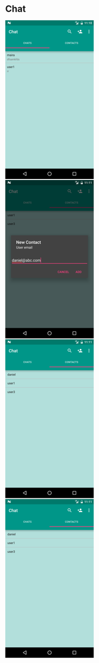 # Chat
<img width="280px" heigth="600px" src="https://raw.githubusercontent.com/danielmagalhaesit/ChatTest/master/Screenshots/Screenshot_1486681845.png"/>
<img width="280px" heigth="600px" src="https://raw.githubusercontent.com/danielmagalhaesit/ChatTest/master/Screenshots/Screenshot_1486681867.png"/>
<img width="280px" heigth="600px" src="https://raw.githubusercontent.com/danielmagalhaesit/ChatTest/master/Screenshots/Screenshot_1486681872.png"/>
<img width="280px" heigth="600px" src="https://raw.githubusercontent.com/danielmagalhaesit/ChatTest/master/Screenshots/Screenshot_1486681872.png"/>

